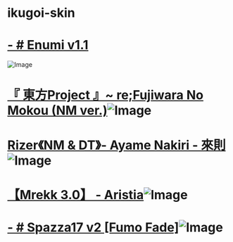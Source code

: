 # ikugoi-skin

# [-          # Enumi v1.1](https://drive.google.com/file/d/1LwpwPTb6Crfd3y7JiXBoL4lBjDi7qlDP/view?usp=sharing)
![Image](https://i.imgur.com/RdoAsRR.jpg)

# [『 東方Project 』~ re;Fujiwara No Mokou (NM ver.)](https://drive.google.com/drive/folders/1f2nQa7Y1_O0xcDoOwpWHv1FlPeh_CQpp)![Image](https://i.imgur.com/7dDC381.jpeg)

# [Rizer《NM & DT》- Ayame Nakiri - 來則](https://www.mediafire.com/file/aty60fptwuld8fl/-%2523-B-_Rizer_%252B-_%25E3%2580%258ANM%25E3%2580%258B.osk/file)![Image](https://i.imgur.com/HIDGpPu.png)

#  [【Mrekk 3.0】 - Aristia](https://drive.google.com/file/d/1ssj_aBMx4cqZLjUaX62QIVdXcTpbKQWv/view?usp=sharing)![Image](https://i.imgur.com/zmtyrwh.png)

# [ - # Spazza17 v2 [Fumo Fade]](https://drive.google.com/file/d/1su9Mf-o4N9YRa2gn5-p1NWQoKjyWnU8N/view)![Image](https://user-images.githubusercontent.com/71230537/147388327-845b4100-c1b8-4a8a-b406-4752347bee09.jpg)

